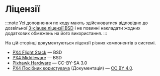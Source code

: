 # Ліцензії

:::note
Усі доповнення по коду мають здійснюватися відповідно до дозвільної [3-clause ліцензії BSD](https://opensource.org/licenses/BSD-3-Clause) і не повинні накладати жодних додаткових обмежень на його використання.
:::

На цій сторінці документуються ліцензії різних компонентів в системі.

- [PX4 Flight Stack](https://github.com/PX4/PX4-Autopilot) &mdash; BSD
- [PX4 Middleware](https://github.com/PX4/PX4-Autopilot) &mdash; BSD
- [Pixhawk Hardware](https://github.com/PX4/Hardware) &mdash; CC-BY-SA 3.0
- [PX4 Посібник користувача](https://github.com/PX4/PX4-user_guide) (Документація) &mdash; [CC BY 4.0](https://creativecommons.org/licenses/by/4.0/).
